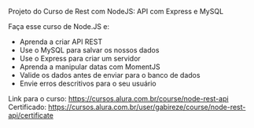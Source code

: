 Projeto do Curso de Rest com NodeJS: API com Express e MySQL

Faça esse curso de Node.JS e:
- Aprenda a criar API REST
- Use o MySQL para salvar os nossos dados
- Use o Express para criar um servidor
- Aprenda a manipular datas com MomentJS
- Valide os dados antes de enviar para o banco de dados
- Envie erros descritivos para o seu usuário

Link para o curso: https://cursos.alura.com.br/course/node-rest-api
Certificado: https://cursos.alura.com.br/user/gabireze/course/node-rest-api/certificate
